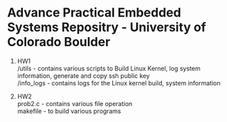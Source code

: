 # Advance Practical Embedded Systems Repositry - University of Colorado Boulder #

1. HW1   
  /utils - contains various scripts to Build Linux Kernel, log system information, generate and copy ssh public key   
  /info_logs - contains logs for the Linux kernel build, system information
  
2. HW2  
  prob2.c - contains various file operation      
  makefile - to build various programs  

